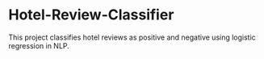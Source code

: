 # Hotel-Review-Classifier

This project classifies hotel reviews as positive and negative using logistic regression in NLP.
